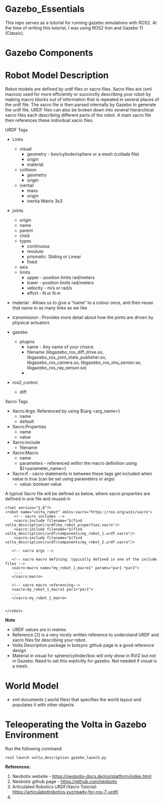 # Gazebo_Essentials


This repo serves as a tutorial for running gazebo simulations with ROS2. At the time of writing this tutorial, I was using ROS2 Iron and Gazebo 11 (Classic).



# Gazebo Components

# Robot Model Description

Robot models are defined by urdf files or xacro files. Xacro files are (xml macros) used for more efficiently or succinctly describing your robot by making macro blocks out of informaiton that is repeated in several places of the urdf file. The xacro file is then parsed internally by Gazebo to generate the urdf file. URDF files can also be broken down into several hierarchical xacro files each describing different parts of the robot. A main xacro file then references these individual xacro files.

URDF Tags
- Links
  - visual
    - geometry - box/cylinder/sphere or a mesh (collada file)
    - origin
    - material
  - collision
    - geometry
    - origin
  - inertial
    - mass
    - origin
    - inertia Matrix 3x3
- joints
  - origin
  - name
  - parent
  - child
  - types   
    - continuous
    - revolute
    - prismatic: Sliding or Linear
    - fixed
  - axis
  - limits
    - upper - position limits rad/meters
    - lower - position limits rad/meters
    - velocity -  m/s or rad/s
    - effort - N or N.m
- material : Allows us to give a “name” to a colour once, and then reuse that name in as many links as we like
- transmission : Provides more detail about how the joints are driven by physical actuators
- gazebo
  - plugins
    - name - Any name of your choice
    - filename (libgazebo_ros_diff_drive.so, libgazebo_ros_joint_state_publisher.so, libgazebo_ros_camera.so, libgazebo_ros_imu_sensor.so, libgazebo_ros_ray_sensor.so)
    - 

- ros2_control
  - diff

Xacro Tags
- Xacro:Args: Referenced by using ${arg <arg_name>}
  - name
  - default
- Xacro:Properties
  - name
  - value
- Xacro:include
  - filename
- Xacro:Macro
  - name
  - parameters - referenced within the macro definition using ${<parameter_name>}
- Xacro:if - xacro statements in between these tags get included when value is true (can be set using parameters or args)
  - value: boolean value

A typival Xacro file will be defined as below, where xacro properties are defined in one file and reused in 

```
<?xml version="1.0"?>
<robot name="volta_robot" xmlns:xacro="https://ros.org/wiki/xacro">
    <!-- xacro includes -->
    <xacro:include filename="$(find volta_description)/urdf/my_robot_properties.xacro"/>
    <xacro:include filename="$(find volta_description)/urdf/components/my_robot_1.urdf.xacro"/>
    <xacro:include filename="$(find volta_description)/urdf/components/my_robot_2.urdf.xacro"/>

   <!-- xacro args -->

   <!-- xacro macro defining: typically defined in one of the include files -->
   <xacro:macro name="my_robot_1_macro1" params="par1 *par2">
    ....
   </xacro:macro>

   <!-- xacro macro referencing-->
   <xacro:my_robot_1_macro1 par1="par1">
   ....
   </xacro:my_robot_1_macro>


</robot>
```



**Note**
  - URDF values are in metres
  - Reference [3] is a very nicely written reference to understand URDF and xacro files for describing your robot.
  - Volta Description package in botsync github page is a good reference design
  - Material in visual for sphere/cylinder/box will only show in RVIZ but not in Gazebo. Need to set this explicitly for gazebo. Not needed if visual is a mesh.



# World Model
- xml documents (.world files) that specifies the world layout and populates it with other objects.


# Teleoperating the Volta in Gazebo Environment

Run the following command

```
ros2 launch volta_description gazebo_launch.py
```


**References:**

1) Neobotix website - https://neobotix-docs.de/ros/platform/index.html
2) Neobotix github page - https://github.com/neobotix
3) Articulated Robotics URDF/Xacro Tutorial: https://articulatedrobotics.xyz/ready-for-ros-7-urdf/
4) 
